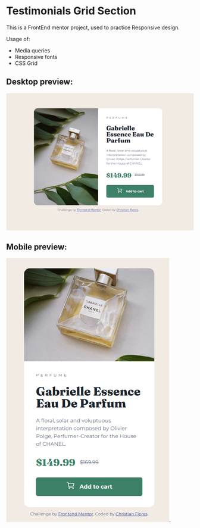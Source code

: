 # Testimonials Grid Section

This is a FrontEnd mentor project, used to practice Responsive design.

Usage of:
- Media queries
- Responsive fonts
- CSS Grid

## **Desktop preview:**
![desktop version preview](https://github.com/ChrisFloresM/TestimonialsGrid/blob/master/final/desktop.png)

## **Mobile preview:**
![Mobile version preview](https://github.com/ChrisFloresM/TestimonialsGrid/blob/master/final/mobile.png).
